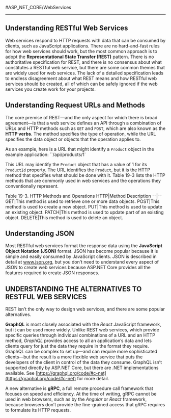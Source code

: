 
#ASP_NET_CORE/WebServices

---

## Understanding RESTful Web Services

Web services respond to HTTP requests with data that can be consumed by clients, such as JavaScript applications. There are no hard-and-fast rules for how web services should work, but the most common approach is to adopt the **Representational State Transfer (REST)** pattern. There is no authoritative specification for REST, and there is no consensus about what constitutes a RESTful web service, but there are some common themes that are widely used for web services. The lack of a detailed specification leads to endless disagreement about what REST means and how RESTful web services should be created, all of which can be safely ignored if the web services you create work for your projects.

## Understanding Request URLs and Methods

The core premise of REST—and the only aspect for which there is broad agreement—is that a web service defines an API through a combination of URLs and HTTP methods such as `GET` and `POST`, which are also known as the **HTTP verbs**. The method specifies the type of operation, while the URL specifies the data object or objects that the operation applies to.

As an example, here is a URL that might identify a `Product` object in the example application:
``/api/products/1`

This URL may identify the `Product` object that has a value of 1 for its `ProductId` property. The URL identifies the `Product`, but it is the HTTP method that specifies what should be done with it. Table 19-3 lists the HTTP methods that are commonly used in web services and the operations they conventionally represent.

Table 19-3. HTTP Methods and Operations
HTTP|Method Description
--|--
GET|This method is used to retrieve one or more data objects.
POST|This method is used to create a new object.
PUT|This method is used to update an existing object.
PATCH|This method is used to update part of an existing object.
DELETE|This method is used to delete an object.

## Understanding JSON

Most RESTful web services format the response data using the **JavaScript Object Notation (JSON)** format. JSON has become popular because it is simple and easily consumed by JavaScript clients. JSON is described
in detail at www.json.org, but you don’t need to understand every aspect of JSON to create web services because ASP.NET Core provides all the features required to create JSON responses.

## UNDERSTANDING THE ALTERNATIVES TO RESTFUL WEB SERVICES

REST isn’t the only way to design web services, and there are some popular alternatives. 

**GraphQL** is most closely associated with the *React* JavaScript framework, but it can be used more widely. Unlike REST web services, which provide specific queries through individual combinations of a URL and an HTTP method, *GraphQL* provides access to all an application’s data and lets clients query for just the data they require in the format they require. GraphQL can be complex to set up—and can require more sophisticated clients—but the result is a more flexible web service that puts the developers of the client  in control of the data they consume. GraphQL isn’t supported directly by ASP.NET Core, but there are .NET implementations available. See [https://graphql.org/code/#c-net](https://graphql.org/code/#c-net) for more detail.

A new alternative is **gRPC**, a full remote procedure call framework that focuses on speed and efficiency. At the time of writing, gRPC cannot be used in web browsers, such as by the *Angular* or *React* framework, because browsers don’t provide the fine-grained access that gRPC requires to formulate its HTTP requests.
